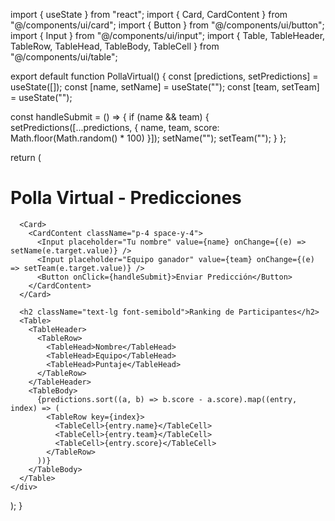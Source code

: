 import { useState } from "react";
import { Card, CardContent } from "@/components/ui/card";
import { Button } from "@/components/ui/button";
import { Input } from "@/components/ui/input";
import { Table, TableHeader, TableRow, TableHead, TableBody, TableCell } from "@/components/ui/table";

export default function PollaVirtual() {
  const [predictions, setPredictions] = useState([]);
  const [name, setName] = useState("");
  const [team, setTeam] = useState("");

  const handleSubmit = () => {
    if (name && team) {
      setPredictions([...predictions, { name, team, score: Math.floor(Math.random() * 100) }]);
      setName("");
      setTeam("");
    }
  };

  return (
    <div className="p-6 space-y-6">
      <h1 className="text-xl font-bold">Polla Virtual - Predicciones</h1>
      
      <Card>
        <CardContent className="p-4 space-y-4">
          <Input placeholder="Tu nombre" value={name} onChange={(e) => setName(e.target.value)} />
          <Input placeholder="Equipo ganador" value={team} onChange={(e) => setTeam(e.target.value)} />
          <Button onClick={handleSubmit}>Enviar Predicción</Button>
        </CardContent>
      </Card>
      
      <h2 className="text-lg font-semibold">Ranking de Participantes</h2>
      <Table>
        <TableHeader>
          <TableRow>
            <TableHead>Nombre</TableHead>
            <TableHead>Equipo</TableHead>
            <TableHead>Puntaje</TableHead>
          </TableRow>
        </TableHeader>
        <TableBody>
          {predictions.sort((a, b) => b.score - a.score).map((entry, index) => (
            <TableRow key={index}>
              <TableCell>{entry.name}</TableCell>
              <TableCell>{entry.team}</TableCell>
              <TableCell>{entry.score}</TableCell>
            </TableRow>
          ))}
        </TableBody>
      </Table>
    </div>
  );
}
